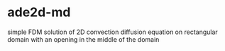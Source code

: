 # ade2d-md
simple FDM solution of 2D convection diffusion equation on rectangular domain with an opening in the middle of the domain
